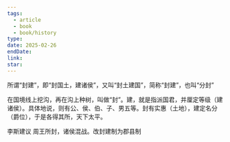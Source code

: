 ```yaml
---
tags:
  - article
  - book
  - book/history
type: 
date: 2025-02-26
endDate: 
link: 
star: 
---
```



所谓“封建”，即“封国土，建诸侯”，又叫“封土建国”，简称“封建”，也叫“分封”

在国境线上挖沟，再在沟上种树，叫做“封”。建，就是指派国君，并厘定等级（建诸侯）。具体地说，则有公、侯、伯、子、男五等。封有实惠（土地），建定名分（爵位），于是各得其所，天下太平。


李斯建议
周王所封，诸侯混战。改封建制为郡县制
















